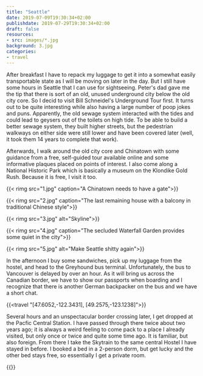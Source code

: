 ```yaml
---
title: "Seattle"
date: 2019-07-09T19:30:34+02:00
publishdate: 2019-07-29T19:30:34+02:00
draft: false
resources:
- src: images/*.jpg
background: 3.jpg
categories:
- travel
---
```


After breakfast I have to repack my luggage to get it into a somewhat easily
transportable state as I will be moving on later in the day. But I still have
some hours in Seattle that I can use for sightseeing. Peter's dad gave me the
tip that there is sort of an old, unused underground city below the old city
core. So I decid to visit Bill Schneidel's Underground Tour first. It turns
out to be quite interesting while also having a large number of poop jokes and
puns. Apparently, the old sewage system interacted with the tides and could lead
to geysers out of the toilets on high tide. To be able to build a better sewage
system, they built higher streets, but the pedestrian walkways on either side
were still lower and have been covered later (well, it took them 14 years to
complete that work).

Afterwards, I walk around the old city core and Chinatown with some guidance
from a free, self-guided tour available online and some informative plaques
placed on points of interest. I also come along a National Historic Park which
is basically a museum on the Klondike Gold Rush. Because it is free, I visit it
too.

{{< rimg src="1.jpg" caption="A Chinatown needs to have a gate">}}

{{< rimg src="2.jpg" caption="The last remaining house with a balcony in traditional Chinese style">}}

{{< rimg src="3.jpg" alt="Skyline">}}

{{< rimg src="4.jpg" caption="The secluded Waterfall Garden provides some quiet in the city">}}

{{< rimg src="5.jpg" alt="Make Seattle shitty again">}}

In the afternoon I buy some sandwiches, pick up my luggage from the hostel, and
head to the Greyhound bus terminal. Unfortunately, the bus to Vancouver is
delayed by over an hour. As it will bring us across the Canadian border, we have
to show our passports when boarding and I recognize that there is another German
backpacker on the bus and we have a short chat.

{{<travel "[47.6052,-122.3431], [49.2575,-123.1238]">}}

Several hours and an unspectacular border crossing later, I get dropped at the
Pacfic Central Station. I have passed through there twice about two years ago;
it is always a weird feeling to come pack to a place I already visited, but only
once or twice and quite some time ago. It is familiar, but also foreign. From
there I take the Skytrain to the same central Hostel I have stayed in before.
I booked a bed in a 2-person dorm, but get lucky and the other bed stays free,
so essentially I get a private room.

{{<nextday>}}
